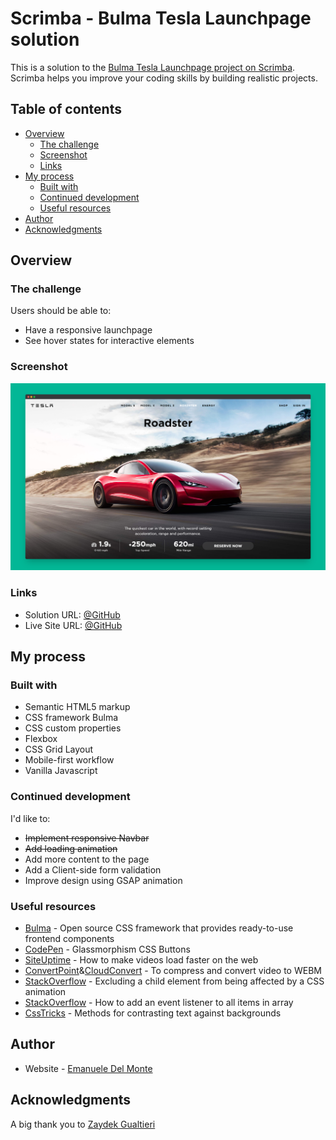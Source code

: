 # Scrimba - Bulma Tesla Launchpage solution

This is a solution to the [Bulma Tesla Launchpage project on Scrimba](https://scrimba.com/learn/). Scrimba helps you improve your coding skills by building realistic projects.

## Table of contents

- [Overview](#overview)
  - [The challenge](#the-challenge)
  - [Screenshot](#screenshot)
  - [Links](#links)
- [My process](#my-process)
  - [Built with](#built-with)
  - [Continued development](#continued-development)
  - [Useful resources](#useful-resources)
- [Author](#author)
- [Acknowledgments](#acknowledgments)

## Overview

### The challenge

Users should be able to:

- Have a responsive launchpage
- See hover states for interactive elements

### Screenshot

![screenshot](./screenshots/screenshot.png)

### Links

- Solution URL: [@GitHub](https://github.com/xdelmo/bulma-tesla-launchpage)
- Live Site URL: [@GitHub](https://bulma-tesla-launchpage.netlify.app/)

## My process

### Built with

- Semantic HTML5 markup
- CSS framework Bulma
- CSS custom properties
- Flexbox
- CSS Grid Layout
- Mobile-first workflow
- Vanilla Javascript

### Continued development

I'd like to:

- ~~Implement responsive Navbar~~
- ~~Add loading animation~~
- Add more content to the page
- Add a Client-side form validation
- Improve design using GSAP animation

### Useful resources

- [Bulma](https://bulma.io/) - Open source CSS framework that provides ready-to-use frontend components
- [CodePen](https://codepen.io/kanishkkunal/pen/QWGzBwz) - Glassmorphism CSS Buttons
- [SiteUptime](https://www.siteuptime.com/blog/2019/04/05/6-tips-on-how-to-make-videos-load-faster-on-your-site/) - How to make videos load faster on the web
- [ConvertPoint](https://codepen.io/kanishkkunal/pen/QWGzBwz)&[CloudConvert](https://cloudconvert.com/mp4-to-webm) - To compress and convert video to WEBM
- [StackOverflow](https://stackoverflow.com/questions/67480259/excluding-a-child-element-from-being-affected-by-a-css-animation) - Excluding a child element from being affected by a CSS animation
- [StackOverflow](https://stackoverflow.com/questions/71503820/how-to-add-an-event-listener-to-all-items-in-array) - How to add an event listener to all items in array
- [CssTricks](https://css-tricks.com/methods-contrasting-text-backgrounds/) - Methods for contrasting text against backgrounds

## Author

- Website - [Emanuele Del Monte](https://www.emanueledelmonte.it)

## Acknowledgments

A big thank you to [Zaydek Gualtieri](https://twitter.com/username_zaydek)
